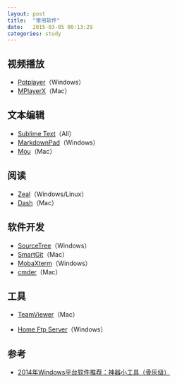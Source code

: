 ```yaml
---
layout: post
title:  "常用软件"
date:   2015-03-05 00:13:29
categories: study
---
```

视频播放
--------

* <a target="_blank" href="http://potplayer.daum.net/?lang=zh_CN">Potplayer</a>（Windows）
* <a target="_blank" href="http://mplayerx.org/">MPlayerX</a>（Mac）

文本编辑
--------

* <a target="_blank" href="http://www.sublimetext.com/3">Sublime Text</a>（All）
* <a target="_blank" href="http://markdownpad.com/">MarkdownPad</a>（Windows）
* <a target="_blank" href="http://25.io/mou/">Mou</a>（Mac）

阅读
--------
* <a target="_blank" href="http://zealdocs.org/">Zeal</a>（Windows/Linux）
* <a target="_blank" href="http://kapeli.com/dash">Dash</a>（Mac）

软件开发
--------

* <a target="_blank" href="http://www.sourcetreeapp.com/">SourceTree</a>（Windows）
* <a target="_blank" href="http://www.syntevo.com/smartgit/welcome">SmartGit</a>（Mac）
* <a target="_blank" href="http://mobaxterm.mobatek.net/download-home-edition.html">MobaXterm</a>（Windows）
* <a target="_blank" href="http://cmder.net">cmder</a>（Mac）

工具
--------
* <a target="_blank" href="http://www.teamviewer.com/zhCN/index.aspx">TeamViewer</a>（Mac）

* <a target="_blank" href="http://baike.baidu.com/link?url=VyABVgorRLvSXzRnBDP0LrVsVvh6DwXlQZcHz5zsZZqcuGYxfyjqNJcl9-EG-6ErboYidkdyhmyvQJgqDRGG6_">Home Ftp Server</a>（Windows）

参考
--------
* <a target="_blank" href="http://www.tuicool.com/articles/fy2EnqJ">2014年Windows平台软件推荐：神器小工具（骨灰级）</a>
